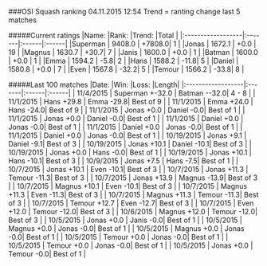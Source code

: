 ###OSI Squash ranking 04.11.2015 12:54
Trend = ranting change last 5 matches

#####Current ratings
|Name:              |Rank:   |Trend: |Total  |
|:------------------|:-------|:------|:------|
|Superman           | 9408.0 | +7808.0| 1 |
|Jonas              | 1672.1 | +0.0 | 19 |
|Magnus             | 1630.7 | +30.7| 7 |
|Janis              | 1600.0 | +0.0 | 1 |
|Batman             | 1600.0 | +0.0 | 1 |
|Emma               | 1594.2 | -5.8| 2 |
|Hans               | 1588.2 | -11.8| 5 |
|Daniel             | 1580.8 | +0.0 | 7 |
|Even               | 1567.8 | -32.2| 5 |
|Temour             | 1566.2 | -33.8| 8 |

#####Last 100 matches
|Date:              |Win:   |Loss: |Length| 
|:------------------|:-------|:------|:------|
| 11/4/2015 | Superman +-32.0 | Batman --32.0| 4 - 8 |
| 11/1/2015 | Hans +29.8 | Emma -29.8| Best of 9 |
| 11/1/2015 | Emma +24.0 | Hans -24.0| Best of 9 |
| 11/1/2015 | Jonas +0.0 | Daniel -0.0| Best of 1 |
| 11/1/2015 | Jonas +0.0 | Daniel -0.0| Best of 1 |
| 11/1/2015 | Daniel +0.0 | Jonas -0.0| Best of 1 |
| 11/1/2015 | Daniel +0.0 | Jonas -0.0| Best of 1 |
| 11/1/2015 | Daniel +0.0 | Jonas -0.0| Best of 1 |
| 10/19/2015 | Jonas +9.1 | Daniel -9.1| Best of 3 |
| 10/19/2015 | Jonas +10.1 | Daniel -10.1| Best of 3 |
| 10/19/2015 | Jonas +0.0 | Hans -0.0| Best of 1 |
| 10/19/2015 | Jonas +10.1 | Hans -10.1| Best of 3 |
| 10/9/2015 | Jonas +7.5 | Hans -7.5| Best of 1 |
| 10/7/2015 | Jonas +10.1 | Even -10.1| Best of 3 |
| 10/7/2015 | Jonas +11.3 | Temour -11.3| Best of 3 |
| 10/7/2015 | Jonas +13.9 | Magnus -13.9| Best of 3 |
| 10/7/2015 | Magnus +10.1 | Even -10.1| Best of 3 |
| 10/7/2015 | Magnus +11.3 | Even -11.3| Best of 3 |
| 10/7/2015 | Magnus +11.3 | Temour -11.3| Best of 3 |
| 10/7/2015 | Temour +12.7 | Even -12.7| Best of 3 |
| 10/7/2015 | Even +12.0 | Temour -12.0| Best of 3 |
| 10/6/2015 | Magnus +12.0 | Temour -12.0| Best of 3 |
| 10/5/2015 | Jonas +0.0 | Janis -0.0| Best of 1 |
| 10/5/2015 | Magnus +0.0 | Jonas -0.0| Best of 1 |
| 10/5/2015 | Magnus +0.0 | Jonas -0.0| Best of 1 |
| 10/5/2015 | Temour +0.0 | Jonas -0.0| Best of 1 |
| 10/5/2015 | Temour +0.0 | Jonas -0.0| Best of 1 |
| 10/5/2015 | Jonas +0.0 | Temour -0.0| Best of 1 |
